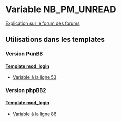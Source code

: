 # Variable NB_PM_UNREAD
[Explication sur le forum des forums](http://forum.forumactif.com/t294113-listing-des-variables#NB_PM_UNREAD)
## Utilisations dans les templates
### Version PunBB
#### [Template mod_login](punbb/mod_login.md)
* [Variable à la ligne 53](../punbb/mod_login.tpl#L53)
### Version phpBB2
#### [Template mod_login](subsilver/mod_login.md)
* [Variable à la ligne 86](../subsilver/mod_login.tpl#L86)
